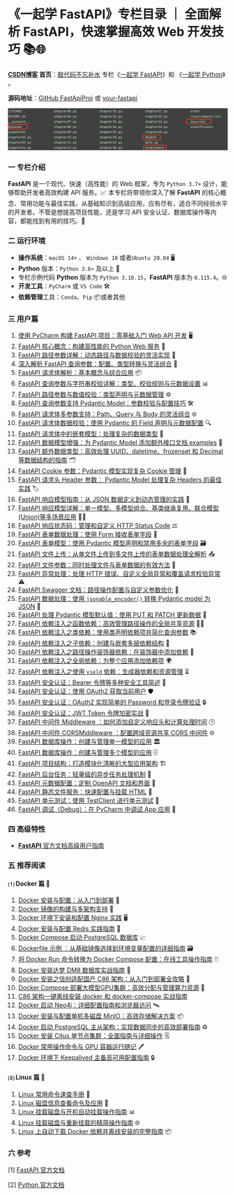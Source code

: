 # 《一起学 FastAPI》专栏目录 ｜ 全面解析 FastAPI，快速掌握高效 Web 开发技巧 📚🌐

**[CSDN博客](https://blog.csdn.net/u014394049) 首页**：[敲代码不忘补水](https://blog.csdn.net/u014394049) 专栏《[一起学 FastAPI](https://blog.csdn.net/u014394049/category_12821373.html)》和 《[一起学 Python](https://www.zhihu.com/column/c_1817608178675896320)》 。

**源码地址**：[GitHub FastApiProj](https://github.com/ttfont/FastApiProj) 或 [your-fastapi](https://github.com/ttfont/your-fastapi)

![bg-01](https://github.com/ttfont/your-fastapi/blob/master/images/bg01.png)


### 一 专栏介绍

**FastAPI** 是一个现代、快速（高性能）的 Web 框架，专为 `Python 3.7+` 设计，能够帮助开发者高效构建 API 服务。📈 本专栏将带领你深入了解 **FastAPI** 的核心概念、常用功能与最佳实践，从基础知识到高级应用，应有尽有，适合不同经验水平的开发者。不管是想提高项目性能，还是学习 API 安全认证、数据库操作等内容，都能找到有用的技巧。🚀

### 二 运行环境

- **操作系统**：`macOS 14+` 、 `Windows 10` 或者`Ubuntu 20.04` 🖥️
- **Python** 版本：`Python 3.6+` 及以上 🐍
- 专栏示例代码 **Python** 版本为 `Python 3.10.15`，**FastAPI** 版本为 `0.115.4`。🌐
- **开发工具**：`PyCharm` 或 `VS Code` 🛠️
- **依赖管理**工具：`Conda`、`Pip` 📦或者其他

### 三 用户篇

1. [使用 PyCharm 构建 FastAPI 项目：零基础入门 Web API 开发](https://blog.csdn.net/u014394049/article/details/143381461) 🖥️
2. [FastAPI 核心概念：构建高性能的 Python Web 服务](https://blog.csdn.net/u014394049/article/details/143405176) 🚀
3. [FastAPI 路径参数详解：动态路径与数据校验的灵活实现](https://blog.csdn.net/u014394049/article/details/143436418) 🔑
4. [深入解析 FastAPI 查询参数：配置、类型转换与灵活组合](https://blog.csdn.net/u014394049/article/details/143438051) 🧩
5. [FastAPI 请求体解析：基本概念与综合应用](https://blog.csdn.net/u014394049/article/details/143490238) 📦
6. [FastAPI 查询参数与字符串校验详解：类型、校验规则与元数据设置](https://blog.csdn.net/u014394049/article/details/143597748) 📊
7. [FastAPI 路径参数与数值校验：类型声明与元数据管理](https://blog.csdn.net/u014394049/article/details/143597918) ⚙️
8. [FastAPI 查询参数支持 Pydantic Model：参数校验与配置技巧](https://blog.csdn.net/u014394049/article/details/143672913) 🛠️
9. [FastAPI 请求体多参数支持：Path、Query 与 Body 的灵活组合](https://blog.csdn.net/u014394049/article/details/143675323) 🌐
10. [FastAPI 请求体数据校验：使用 Pydantic 的 Field 声明与元数据配置](https://blog.csdn.net/u014394049/article/details/143742051) 🔍
11. [FastAPI 请求体中的嵌套模型：处理复杂的数据类型](https://blog.csdn.net/u014394049/article/details/143742116) 🧠
12. [FastAPI 数据模型增强：为 Pydantic Model 添加额外接口文档 examples](https://blog.csdn.net/u014394049/article/details/144027177) 📑
13. [FastAPI 额外数据类型：高效处理 UUID、datetime、frozenset 和 Decimal 等数据结构的指南](https://blog.csdn.net/u014394049/article/details/144027235) 🗂️
14. [FastAPI Cookie 参数：Pydantic 模型实现复杂 Cookie 管理](https://blog.csdn.net/u014394049/article/details/144030671) 🍪
15. [FastAPI 请求头 Header 参数： Pydantic Model 处理复杂 Headers 的最佳实践](https://blog.csdn.net/u014394049/article/details/144187450) 🏷️
16. [FastAPI 响应模型指南：从 JSON 数据定义到动态管理的实践](https://blog.csdn.net/u014394049/article/details/144187554) 📡
17. [FastAPI 响应模型详解：单一模型、多模型组合、基类继承复用、联合模型 (Union)等多场景应用](https://blog.csdn.net/u014394049/article/details/144205838) 🧑‍💻
18. [FastAPI 响应状态码：管理和自定义 HTTP Status Code](https://blog.csdn.net/u014394049/article/details/144205903) ⚖️
19. [FastAPI 表单数据处理：使用 Form 接收表单字段](https://blog.csdn.net/u014394049/article/details/144675777) 📝
20. [FastAPI 表单模型：使用 Pydantic 模型声明和禁用多余的表单字段](https://blog.csdn.net/u014394049/article/details/144679265) 🗃️
21. [FastAPI 文件上传：从单文件上传到多文件上传的表单数据处理全解析](https://blog.csdn.net/u014394049/article/details/144987933) 📤
22. [FastAPI 文件参数：同时处理文件与表单数据的有效方法](https://blog.csdn.net/u014394049/article/details/144987998) 📁
23. [FastAPI 异常处理：处理 HTTP 错误、自定义全局异常和覆盖请求校验异常](https://blog.csdn.net/u014394049/article/details/145107140) ⚠️
24. [FastAPI Swagger 文档：路径操作配置与自定义参数优化](https://blog.csdn.net/u014394049/article/details/145107257) 📝
25. [FastAPI 数据处理：使用 `jsonable_encoder()` 转换 Pydantic model 为 JSON](https://blog.csdn.net/u014394049/article/details/145107542) 🔄
26. [FastAPI 处理 Pydantic 模型默认值：使用 PUT 和 PATCH 更新数据](https://blog.csdn.net/u014394049/article/details/145107584) 🔧
27. [FastAPI 依赖注入之函数依赖：高效管理路径操作的全局共享资源](https://blog.csdn.net/u014394049/article/details/145116584) 🧑‍🔬
28. [FastAPI 依赖注入之类依赖：使用类声明依赖项并简化查询参数](https://blog.csdn.net/u014394049/article/details/145121147) 📚
29. [FastAPI 依赖注入之子依赖：创建与嵌套多层依赖结构](https://blog.csdn.net/u014394049/article/details/145542837) 🔄
30. [FastAPI 依赖注入之路径操作装饰器依赖：在装饰器中添加依赖](https://blog.csdn.net/u014394049/article/details/145542880) 🔑
31. [FastAPI 依赖注入之全局依赖：为整个应用添加依赖项](https://blog.csdn.net/u014394049/article/details/145542928) 🌍
32. [FastAPI 依赖注入之使用 `yield` 依赖：生成器依赖和资源管理](https://blog.csdn.net/u014394049/article/details/145542966) ⏳
33. [FastAPI 安全认证：Bearer 令牌等多种安全工具简述](https://blog.csdn.net/u014394049/article/details/145552446) 🔐
34. [FastAPI 安全认证：使用 OAuth2 获取当前用户](https://blog.csdn.net/u014394049/article/details/145554693) 🛡️
35. [FastAPI 安全认证：OAuth2 实现简单的 Password 和登录令牌验证](https://blog.csdn.net/u014394049/article/details/145572776) 🔒
36. [FastAPI 安全认证：JWT Token 令牌加密实战](https://blog.csdn.net/u014394049/article/details/145591143) 🔑
37. [FastAPI 中间件 Middleware ：如何添加自定义响应头和计算处理时间](https://blog.csdn.net/u014394049/article/details/145593299) 🕒
38. [FastAPI 中间件 CORSMiddleware ：配置跨域资源共享 CORS 中间件](https://blog.csdn.net/u014394049/article/details/145607368) 🌐
39. [FastAPI 数据库操作：创建与管理单一模型的应用](https://blog.csdn.net/u014394049/article/details/145615808) 🏛️
40. [FastAPI 数据库操作：创建与管理多个模型的应用](https://blog.csdn.net/u014394049/article/details/145617014) 🗄️
41. [FastAPI 项目结构：打造模块化清晰的大型应用架构](https://blog.csdn.net/u014394049/article/details/145639130) 🏗️
42. [FastAPI 后台任务：轻量级的异步任务处理机制](https://blog.csdn.net/u014394049/article/details/145699507) 🏃
43. [FastAPI 元数据配置：定制 OpenAPI 文档和界面](https://blog.csdn.net/u014394049/article/details/145704645) 📝
44. [FastAPI 静态文件服务：快速配置与挂载 HTML](https://blog.csdn.net/u014394049/article/details/145706495) 📂
45. [FastAPI 单元测试：使用 TestClient 进行单元测试](https://blog.csdn.net/u014394049/article/details/145711157) 🧪
46. [FastAPI 调试（Debug）：在 PyCharm 中调试 App 应用](https://blog.csdn.net/u014394049/article/details/145712667) 🔧

### 四 高级特性

- [ **FastAPI** 官方文档高级用户指南](https://fastapi.tiangolo.com/zh/advanced/)

### 五 推荐阅读

#### ⑴ Docker 篇 🐳

1. [Docker 安装与配置：从入门到部署](https://water-code.blog.csdn.net/article/details/141896710) 🔧
2. [Docker 镜像的构建与多架构支持](https://water-code.blog.csdn.net/article/details/141993381) 📀
3. [Docker 环境下安装和配置 Nginx 实践](https://water-code.blog.csdn.net/article/details/141923921) 🖥️
4. [Docker 安装与配置 Redis 实践指南](https://water-code.blog.csdn.net/article/details/141950680) 📗
5. [Docker Compose 启动 PostgreSQL 数据库](https://water-code.blog.csdn.net/article/details/142315190) 📈
6. [Dockerfile 示例 ：从基础镜像选择到环境变量配置的详细指南](https://water-code.blog.csdn.net/article/details/143165075)  🗃️
7. [将 Docker Run 命令转换为 Docker Compose 配置：在线工具操作指南](https://water-code.blog.csdn.net/article/details/142957195) 🖱️
8. [Docker 安装达梦 DM8 数据库实战指南](https://water-code.blog.csdn.net/article/details/142955852) 📝
9. [Docker 安装之信创适配国产 C86 架构：从入门到部署全攻略](https://water-code.blog.csdn.net/article/details/141897144) 📝
10. [Docker Compose 部署大模型GPU集群：高效分配与管理算力资源](https://water-code.blog.csdn.net/article/details/142686557) 🌟
11. [C86 架构一键离线安装 docker 和 docker-compose 实战指南](https://water-code.blog.csdn.net/article/details/142874081)
12. [Docker 启动 Neo4j：详细配置指南和浏览器访问](https://water-code.blog.csdn.net/article/details/142718870) 🛰️
13. [Docker 安装与配置单机多磁盘 MinIO：高效存储解决方案](https://water-code.blog.csdn.net/article/details/142686716) 📦
14. [Docker 启动 PostgreSQL 主从架构：实现数据同步的高效部署指南](https://water-code.blog.csdn.net/article/details/142697518) ♻️
15. [Docker 安装 Citus 单节点集群：全面指南与详细操作](https://water-code.blog.csdn.net/article/details/142675293) 🗒️
16. [Docker 常用操作命令与 GPU 容器运行随记](https://water-code.blog.csdn.net/article/details/142052108) 🖊️
17. [Docker 环境下 Keepalived 主备高可用配置指南](https://water-code.blog.csdn.net/article/details/141950959) 🔒

#### ⑵ Linux 篇 🐧

1. [Linux 常用命令速查手册](https://water-code.blog.csdn.net/article/details/142032257) 📁
2. [Linux 磁盘信息查看命令及应用](https://water-code.blog.csdn.net/article/details/142032432) 🔐
3. [Linux 挂载磁盘与开机自动挂载操作指南](https://water-code.blog.csdn.net/article/details/142032795) 📊
4. [Linux 挂载磁盘与重新挂载的精简操作指南](https://water-code.blog.csdn.net/article/details/142032918) 🌐
5. [Linux 上自动下载 Docker 依赖并离线安装的完整指南](https://water-code.blog.csdn.net/article/details/142048915) 📦

### 六 参考

[1] [FastAPI 官方文档](https://fastapi.tiangolo.com/tutorial/)

[2] [Python 官方文档](https://docs.python.org/zh-cn/3.13/library/__main__.html)

